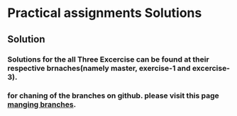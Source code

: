 # Practical assignments Solutions

## Solution

### Solutions for the all Three Excercise can be found at their respective brnaches(namely master, exercise-1 and excercise-3).

### for chaning of the branches on github. please visit this page [manging branches](https://docs.github.com/en/desktop/contributing-and-collaborating-using-github-desktop/managing-branches).